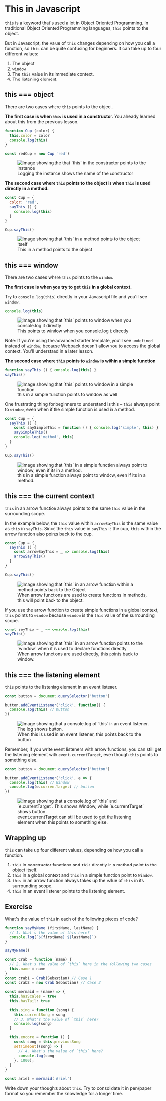 # This in Javascript

`this` is a keyword that's used a lot in Object Oriented Programming. In traditional Object Oriented Programming languages, `this` points to the object.

But in Javascript, the value of `this` changes depending on how you call a function, so `this` can be quite confusing for beginners. It can take up to four different values:

1. The object
2. `window`
3. The `this` value in its immediate context.
4. The listening element.

## this === object

There are two cases where `this` points to the object.

**The first case is when `this` is used in a constructor.** You already learned about this from the previous lesson.

```js
function Cup (color) {
  this.color = color
  console.log(this)
}

const redCup = new Cup('red')
```

<figure>
  <img src="../../images/oop/this/this-in-constructor.png" alt="Image showing the that `this` in the constructor points to the instance">
  <figcaption>Logging the instance shows the name of the constructor</figcaption>
</figure>

**The second case where `this` points to the object is when `this` is used directly in a method.**


```js
const Cup = {
  color: 'red',
  sayThis () {
    console.log(this)
  }
}

Cup.sayThis()
```

<figure>
  <img src="../../images/oop/this/this-in-method.png" alt="Image showing that `this` in a method points to the object itself">
  <figcaption aria-hidden="true">This in a method points to the object</figcaption>
</figure>

## this === window

There are two cases where `this` points to the `window`.

**The first case is when you try to get `this` in a global context.**

Try to `console.log(this)` directly in your Javascript file and you'll see `window`.

```js
console.log(this)
```

<figure>
  <img src="../../images/oop/this/this-in-global.png" alt="Image showing that `this` points to window when you console.log it directly">
  <figcaption aria-hidden="true">This points to window when you console.log it directly</figcaption>
</figure>

Note: If you're using the advanced starter template, you'll see `undefined` instead of `window`, because Webpack doesn't allow you to access the global context. You'll understand in a later lesson.

**The second case where `this` points to `window` is within a simple function**

```js
function sayThis () { console.log(this) }
sayThis()
```

<figure>
  <img src="../../images/oop/this/this-in-simple.png" alt="Image showing that `this` points to window in a simple function">
  <figcaption>this in a simple function points to window as well</figcaption>
</figure>

One frustrating thing for beginners to understand is this – `this` always point to `window`, even when if the simple function is used in a method.

```js
const Cup = {
  sayThis () {
    const saySimpleThis = function () { console.log('simple', this) }
    saySimpleThis()
    console.log('method', this)
  }
}

Cup.sayThis()
```

<figure>
  <img src="../../images/oop/this/this-in-simple-method.png" alt="Image showing that `this` in a simple function always point to window, even if its in a method.">
  <figcaption aria-hidden="true">this in a simple function always point to window, even if its in a method.</figcaption>
</figure>

## this === the current context

`this` in an arrow function always points to the same `this` value in the surrounding scope.

In the example below, the `this` value within `arrowSayThis` is the same value as `this` in `sayThis`. Since the `this` value in `sayThis` is the cup, `this` within the arrow function also points back to the cup.

```js
const Cup = {
  sayThis () {
    const arrowSayThis = _ => console.log(this)
    arrowSayThis()
  }
}

Cup.sayThis()
```

<figure>
  <img src="../../images/oop/this/this-in-arrow1.png" alt="Image showing that `this` in an arrow function within a method points back to the Object">
  <figcaption>When arrow functions are used to create functions in methods, this will point back to the object. </figcaption>
</figure>

If you use the arrow function to create simple functions in a global context, `this` points to `window` because `window` is the `this` value of the surrounding scope.

```js
const sayThis = _ => console.log(this)
sayThis()
```

<figure>
  <img src="../../images/oop/this/this-in-arrow2.png" alt="Image showing that `this` in an arrow function points to the `window` when it is used to declare functions directly">
  <figcaption>When arrow functions are used directly, this points back to window. </figcaption>
</figure>

## this === the listening element

`this` points to the listening element in an event listener.

```js
const button = document.querySelector('button')

button.addEventListener('click', function() {
  console.log(this) // button
})
```

<figure>
  <img src="../../images/oop/this/this-in-event-listener1.png" alt="Image showing that a console.log of `this` in an event listener. The log shows button.">
  <figcaption>When this is used in an event listener, this points back to the button</figcaption>
</figure>

Remember, if you write event listeners with arrow functions, you can still get the listening element with `event.currentTarget`, even though `this` points to something else.

```js
const button = document.querySelector('button')

button.addEventListener('click', e => {
  console.log(this) // Window
  console.log(e.currentTarget) // button
})
```

<figure>
  <img src="../../images/oop/this/this-in-event-listener2.png" alt="Image showing that a console.log of `this` and `e.currentTarget`. This shows Window, while `e.currentTarget` shows button.">
  <figcaption>event.currentTarget can still be used to get the listening element when this points to something else. </figcaption>
</figure>

## Wrapping up

`this` can take up four different values, depending on how you call a function.

1. `this` in constructor functions and `this` directly in a method point to the object itself.
2. `this` in a global context and `this` in a simple function point to `Window`.
3. `this` in an arrow function always takes up the value of `this` in its surrounding scope.
4. `this` in an event listener points to the listening element.

## Exercise

What's the value of `this` in each of the following pieces of code?

```js
function sayMyName (firstName, lastName) {
  // 1. What's the value of this here?
  console.log(`${firstName} ${lastName}`)
}

sayMyName()
```

```js
const Crab = function (name) {
  // 2. What's the value of `this` here in the following two cases
  this.name = name
}
const crab1 = Crab(Sebastian) // Case 1
const crab2 = new Crab(Sebastian) // Case 2
```

```js
const mermaid = (name) => {
  this.hasScales = true
  this.hasTail: true

  this.sing = function (song) {
    this.currentSong = song
    // 3. What's the value of `this` here?
    console.log(song)
  }

  this.encore = function () {
    const song = this.previousSong
    setTimeout((song) => {
      // 4. What's the value of `this` here?
      console.log(song)
    }, 1000);
  }
}

const ariel = mermaid('Ariel')
```

Write down your thoughts about `this`. Try to consolidate it in pen/paper format so you remember the knowledge for a longer time.
